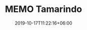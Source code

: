 ---
title: "MEMO Tamarindo"
category: "Memo"
date: 2019-10-17T11:22:16+06:00
draft: false

# meta description
description : "75 ml" 


# product Price
price: "225"

# Product Short Description
shortDescription: "Pineapple flower lined with lush wilderness, surrounded by turquoise waters beyond the primal forest and mountains. Giant tamarind trees are home to colourful parrots, their cries ringing through the jungle, the warm forest air made humid with forgotten scents. A round of captivating notes, a dizzying dance beneath the sun. Tamarindo is a well-guarded secret, a joyful landscape, a trail of happiness, a solar scent. Lose yourself, let the journey of this vagabond seed be your guide.  **75ml-EDP-UNISEX**"


#product ID
productID: "7"

# type must be "products"
type: "products"

# product Images
# first image will be shown in the product page
images:
  - image: "images/products/memo/Memo_5.jpg"
 
---
